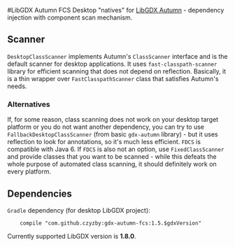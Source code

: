 #LibGDX Autumn FCS
Desktop "natives" for [LibGDX Autumn](https://github.com/czyzby/gdx-autumn) - dependency injection with component scan mechanism.

## Scanner
`DesktopClassScanner` implements Autumn's `ClassScanner` interface and is the default scanner for desktop applications. It uses `fast-classpath-scanner` library for efficient scanning that does not depend on reflection. Basically, it is a thin wrapper over `FastClasspathScanner` class that satisfies Autumn's needs.

### Alternatives
If, for some reason, class scanning does not work on your desktop target platform or you do not want another dependency, you can try to use `FallbackDesktopClassScanner` (from basic `gdx-autumn` library) - but it uses reflection to look for annotations, so it's much less efficient. `FDCS` is compatible with Java 6. If `FDCS` is also not an option, use `FixedClassScanner` and provide classes that you want to be scanned - while this defeats the whole purpose of automated class scanning, it should definitely work on every platform.

## Dependencies
`Gradle` dependency (for desktop LibGDX project):
```
    compile "com.github.czyzby:gdx-autumn-fcs:1.5.$gdxVersion"
```

Currently supported LibGDX version is **1.8.0**.